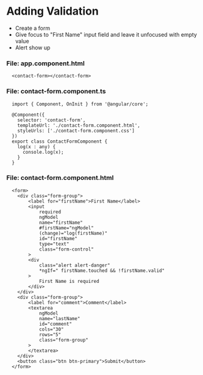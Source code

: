 # Adding Validation
- Create a form
- Give focus to "First Name" input field and leave it unfocused with empty value
- Alert show up

### File: app.component.html
  ```
    <contact-form></contact-form>
  ```
### File: contact-form.component.ts 
  ```
    import { Component, OnInit } from '@angular/core';

    @Component({
      selector: 'contact-form',
      templateUrl: './contact-form.component.html',
      styleUrls: ['./contact-form.component.css']
    })
    export class ContactFormComponent {
      log(x : any) {
        console.log(x);
      }
    }

  ```

### File: contact-form.component.html
  ```
    <form>
      <div class="form-group">
          <label for="firstName">First Name</label>
          <input
              required
              ngModel 
              name="firstName"
              #firstName="ngModel"
              (change)="log(firstName)"
              id="firstName"
              type="text" 
              class="form-control"
          >
          <div 
              class="alert alert-danger"
              *ngIf=" firstName.touched && !firstName.valid"
          >
              First Name is required
          </div>
      </div>
      <div class="form-group">
          <label for="comment">Comment</label>
          <textarea 
              ngModel
              name="lastName" 
              id="comment" 
              cols="30" 
              rows="5" 
              class="form-group"
          >
          </textarea>
      </div>
      <button class="btn btn-primary">Submit</button>
    </form>

  ```
